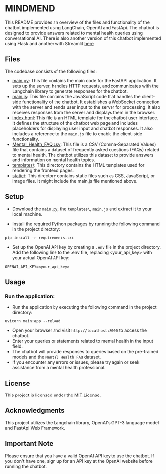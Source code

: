 # MINDMEND

This README provides an overview of the files and functionality of the chatbot implemented using LangChain, OpenAI and FastApi. The chatbot is designed to provide answers related to mental health queries using conversational AI. There is also another version of this chatbot implemented using Flask and another with Streamlit [here](https://github.com/Ayo-folashade/mindmend)

## Files
The codebase consists of the following files:

- [main.py](): This file contains the main code for the FastAPI application. It sets up the server, handles HTTP requests, and communicates with the Langchain library to generate responses for the chatbot.
- [main.js](): This file contains the JavaScript code that handles the client-side functionality of the chatbot. It establishes a WebSocket connection with the server and sends user input to the server for processing. It also receives responses from the server and displays them in the browser.
- [index.html](): This file is an HTML template for the chatbot user interface. It defines the structure of the chatbot web page and includes placeholders for displaying user input and chatbot responses. It also includes a reference to the `main.js` file to enable the client-side functionality.
- [Mental_Health_FAQ.csv](): This file is a CSV (Comma-Separated Values) file that contains a dataset of frequently asked questions (FAQs) related to mental health. The chatbot utilizes this dataset to provide answers and information on mental health topics.
- [templates/](): This directory contains the HTML templates used for rendering the frontend pages.
- [static/](): This directory contains static files such as CSS, JavaScript, or image files. It might include the main.js file mentioned above.

## Setup
- Download the `main.py`, the `templates\`, `main.js`  and extract it to your local machine.

- Install the required Python packages by running the following command in the project directory:
```
pip install -r requirements.txt
```
- Set up the OpenAI API key by creating a `.env` file in the project directory. Add the following line to the .env file, replacing <your_api_key> with your actual OpenAI API key:
~~~
OPENAI_API_KEY=<your_api_key>
~~~

## Usage
### Run the application:
- Run the application by executing the following command in the project directory:
```
uvicorn main:app --reload
```
- Open your browser and visit `http://localhost:8000` to access the chatbot.
- Enter your queries or statements related to mental health in the input field.
- The chatbot will provide responses to queries based on the pre-trained models and the `Mental Health FAQ` dataset.
- If you encounter any errors or issues, please try again or seek assistance from a mental health professional.

## License
This project is licensed under the [MIT License](LICENSE).

## Acknowledgments
This project utilizes the Langchain library, OpenAI's GPT-3 language model and FastApi Web Framework.

## Important Note
Please ensure that you have a valid OpenAI API key to use the chatbot. If you don't have one, sign up for an API key at the OpenAI website before running the chatbot.
